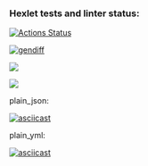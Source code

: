 ### Hexlet tests and linter status:
[![Actions Status](https://github.com/HoldCarter/python-project-50/workflows/hexlet-check/badge.svg)](https://github.com/HoldCarter/python-project-50/actions)


[![gendiff](https://github.com/HoldCarter/python-project-50/actions/workflows/gendiff_auto.yml/badge.svg)](https://github.com/HoldCarter/python-project-50/actions/workflows/gendiff_auto.yml)


<a href="https://codeclimate.com/github/HoldCarter/python-project-50/maintainability"><img src="https://api.codeclimate.com/v1/badges/caab6a64f7eb270a88cf/maintainability" /></a>

<a href="https://codeclimate.com/github/HoldCarter/python-project-50/test_coverage"><img src="https://api.codeclimate.com/v1/badges/caab6a64f7eb270a88cf/test_coverage" /></a>

plain_json:

[![asciicast](https://asciinema.org/a/YeRK6DpNHr4yzvSYVUp1HGEu5.svg)](https://asciinema.org/a/YeRK6DpNHr4yzvSYVUp1HGEu5)

plain_yml:

[![asciicast](https://asciinema.org/a/ZL3zytZgsEIe0mmyczi7m80lc.svg)](https://asciinema.org/a/ZL3zytZgsEIe0mmyczi7m80lc)

